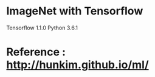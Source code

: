 # ImageNet with Tensorflow

Tensorflow 1.1.0
Python 3.6.1

# Reference : http://hunkim.github.io/ml/
